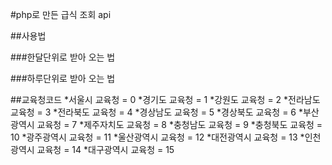#php로 만든 급식 조회 api

##사용법

###한달단위로 받아 오는 법

###하루단위로 받아 오는 법

##교육청코드
*서울시 교육청 = 0
*경기도 교육청 = 1
*강원도 교육청 = 2
*전라남도 교육청 = 3
*전라북도 교육청 = 4
*경상남도 교육청 = 5
*경상북도 교육청 = 6
*부산광역시 교육청 = 7
*제주자치도 교육청 = 8
*충청남도 교육청 = 9
*충청북도 교육청 = 10
*광주광역시 교육청 = 11
*울산광역시 교육청 = 12
*대전광역시 교육청 = 13
*인천광역시 교육청 = 14 
*대구광역시 교육청 = 15
